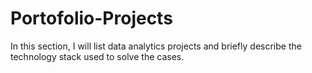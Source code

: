 # Portofolio-Projects

In this section, I will list data analytics projects and briefly describe the technology stack used to solve the cases.
